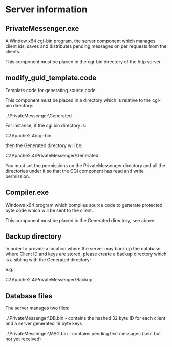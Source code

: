 # Server information

## PrivateMessenger.exe

A Window x64 cgi-bin program, the server component which manages client ids, saves and distributes pending messages on per requests from the clients.

This component must be placed in the cgi-bin directory of the http server

## modify_guid_template.code

Template code for generating source code. 

This component must be placed in a directory which is relative to the cgi-bin directory:

..\PrivateMessenger\Generated

For instance, if the cgi bin directory is: 

C:\Apache2.4\cgi-bin

then the Generated directory will be:

C:\Apache2.4\PrivateMessenger\Generated

You must set the permissions on the PrivateMessenger directory and all the directories under it so that the CGI component has read and write permission.

## Compiler.exe

Windows x64 program which compiles source code to generate protected byte code which will be sent to the client.

This component must be placed in the Generated directory, see above.

## Backup directory

In order to provide a location where the server may back up the database where Client ID and keys are stored, please create a backup directory which is a sibling with the Generated directory:

e.g. 

C:\Apache2.4\PrivateMessenger\Backup

## Database files

The server manages two files:

..\PrivateMessenger\DB.bin - contains the hashed 32 byte ID for each client and a server generated 16 byte keys

..\PrivateMessenger\MSG.bin - contains pending text messages (sent but not yet received) 




